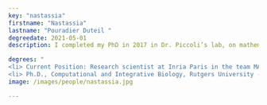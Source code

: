```yaml
---
key: "nastassia"
firstname: "Nastassia"
lastname: "Pouradier Duteil "
degreedate: 2021-05-01
description: I completed my PhD in 2017 in Dr. Piccoli’s lab, on mathematical models for pattern formation in biological systems. Before that, I got my master’s degree in Applied Mathematics from ENSTA ParisTech and Sorbonne University (Paris). After graduating from Rutgers University (Camden), I moved back to France and became a postdoctoral fellow with Francesco Salvarani, at University Paris-Dauphine. Since 2018, I have been a permanent researcher at Inria Paris and Sorbonne University. My research focuses on developing and studying mathematical models for large systems of interacting particles. I aim to explain pattern formation from a mathematical perspective, using tools such as asymptotic analysis or control theory. I am particularly interested in the various ways of deriving macroscopic limits of microscopic systems (mean-field, graph limit). I also continue to develop models for biological systems in close collaboration with biologists, specifically in the areas of developmental biology and cell-fate transition. Link to my personal website found  <a href="https://sites.google.com/site/nastassiapouradierduteil/">here</a>. <a href="mailto:nastassia.pouradier_duteil@sorbonne-universite.fr">Email Me</a>

degrees: "
<li> Current Position: Research scientist at Inria Paris in the team MAMBA (Modeling and Analysis for Medical and Biological Applications) and at the Jacques-Louis Lions Laboratory at Sorbonne University (Paris).
<li> Ph.D., Computational and Integrative Biology, Rutgers University - Camden, NJ, USA.</li>"
image: /images/people/nastassia.jpg

---
```

